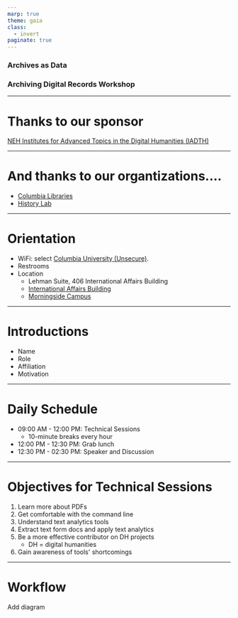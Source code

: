 ```yaml
---
marp: true
theme: gaia
class:
  - invert
paginate: true
---
```

<!-- _class: lead -->
### Archives as Data
### Archiving Digital Records Workshop
---
# Thanks to our sponsor
[NEH Institutes for Advanced Topics in the Digital Humanities (IADTH)](https://www.neh.gov/grants/odh/institutes-advanced-topics-in-the-digital-humanities)

---
# And thanks to our organtizations....
* [Columbia Libraries](https://library.columbia.edu/)
* [History Lab](http://history-lab.org)  
---
# Orientation
* WiFi: select [Columbia University (Unsecure)](https://www.cuit.columbia.edu/cuit-wireless-network#:~:text=WiFi%20access%20is%20available%20to,option%20%E2%80%9CColumbia%20U%20Secure%E2%80%9D).
* Restrooms
* Location
   * Lehman Suite, 406 International Affairs Building 
   * [International Affairs Building](https://operations.cufo.columbia.edu/content/international-affairs-building)
   * [Morningside Campus](https://cufo.columbia.edu/sites/default/files/content/morningsidemap_2015aug-7.pdf) 
---
# Introductions
* Name
* Role
* Affiliation
* Motivation
---
# Daily Schedule
* 09:00 AM - 12:00 PM: Technical Sessions
  * 10-minute breaks every hour
* 12:00 PM - 12:30 PM: Grab lunch
* 12:30 PM - 02:30 PM: Speaker and Discussion
---
# Objectives for Technical Sessions
1. Learn more about PDFs
2. Get comfortable with the command line
3. Understand text analytics tools
4. Extract text form docs and apply text analytics
5. Be a more effective contributor on DH projects
   * DH = digital humanities
6. Gain awareness of tools' shortcomings
---
# Workflow
Add diagram